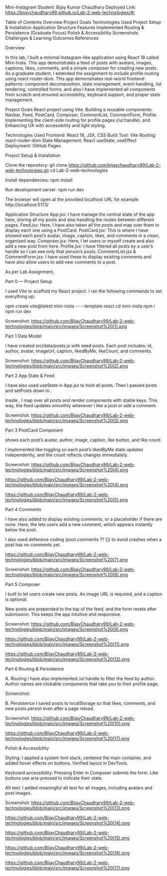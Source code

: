 Mini-Instagram
Student: Bijay Kumar Chaudhary
Deployed Link: https://bijaychaudhary99.github.io/Lab-2-web-technologies/#/

Table of Contents
Overview
Project Goals
Technologies Used
Project Setup & Installation
Application Structure
Features Implemented
Routing & Persistence (Graduate Focus)
Polish & Accessibility
Screenshots
Challenges & Learning Outcomes
References

Overview

In this lab, I built a minimal Instagram-like application using React 18 called Mini-Insta. This app demonstrates a feed of posts with avatars, images, captions, likes, comments, and a simple composer for creating new posts. As a graduate student, I extended the assignment to include profile routing using react-router-dom. This app demonstrates real-world frontend patterns: component decomposition, state management, event handling, list rendering, controlled forms, and also I have implemented all components from scratch and ensured accessibility, keyboard support, and proper state management.

Project Goals
React project using Vite.
Building a reusable components: Navbar, Feed, PostCard, Composer, CommentList, CommentForm, Profile.
Implementing the client-side routing for profile pages (/u/:handle).
and Enhancing UX with accessibility and light styling.

Technologies Used 
Frontend: React 18, JSX, CSS
Build Tool: Vite
Routing: react-router-dom
State Management: React useState, useEffect
Deployment: GitHub Pages

Project Setup & Installation

Clone the repository:
git clone https://github.com/bijaychaudhary99/Lab-2-web-technologies.git
cd Lab-2-web-technologies

Install dependencies:
npm install

Run development server:
npm run dev

The browser will open at the provided localhost URL for example http://localhost:5173/

Application Structure
App.jsx: I have manage the central state of the app here, storing all my posts and also handling the routes between different pages.
Feed.jsx: Here, I have also taken all the posts and map over them to display each one using a PostCard.
PostCard.jsx: This is where I have showed each post’s avatar, image, caption, likes, and comments in a clean, organized way.
Composer.jsx: Here, I let users or myself create and also add a new post from here.
Profile.jsx: I have filtered all posts by a user’s handle so I can see only that person’s posts.
CommentList.jsx & CommentForm.jsx: I have used these to display existing comments and have also allow users to add new comments to a post.

As per Lab Assignment,

Part 0 — Project Setup

I used Vite to scaffold my React project. I ran the following commands to set everything up:

npm create vite@latest mini-insta -- --template react
cd mini-insta
npm i
npm run dev

Screenshot: https://github.com/BijayChaudhary99/Lab-2-web-technologies/blob/main/src/images/Screenshot%20(1).png

Part 1 Data Model

I have created src/data/posts.js with seed posts. Each post includes: id, author, avatar, imageUrl, caption, likedByMe, likeCount, and comments.

Screenshot: https://github.com/BijayChaudhary99/Lab-2-web-technologies/blob/main/src/images/Screenshot%20(2).png


Part 2 App State & Feed

I have also used useState in App.jsx to hold all posts. Then I passed posts and setPosts down to <Feed />.

Inside <Feed />, I map over all posts and render <PostCard /> components with stable keys. This way, the feed updates smoothly whenever I like a post or add a comment.

Screenshot: https://github.com/BijayChaudhary99/Lab-2-web-technologies/blob/main/src/images/Screenshot%20(3).png

Part 3 PostCard Component

<PostCard /> shows each post’s avatar, author, image, caption, like button, and like count.

I implemented like toggling so each post’s likedByMe state updates independently, and the count reflects changes immediately.

Screenshot: https://github.com/BijayChaudhary99/Lab-2-web-technologies/blob/main/src/images/Screenshot%20(4).png

https://github.com/BijayChaudhary99/Lab-2-web-technologies/blob/main/src/images/Screenshot%20(4).png

https://github.com/BijayChaudhary99/Lab-2-web-technologies/blob/main/src/images/Screenshot%20(5).png


Part 4 Comments

I have also added <CommentList /> to display existing comments, or a placeholder if there are none. Here, the <CommentForm /> lets users add a new comment, which appears instantly below the post.

I also used defensive coding (post.comments ?? []) to avoid crashes when a post has no comments yet.

https://github.com/BijayChaudhary99/Lab-2-web-technologies/blob/main/src/images/Screenshot%20(7).png

Screenshot: https://github.com/BijayChaudhary99/Lab-2-web-technologies/blob/main/src/images/Screenshot%20(8).png



Part 5 Composer

I built <Composer /> to let users create new posts. An image URL is required, and a caption is optional.

New posts are prepended to the top of the feed, and the form resets after submission. This keeps the app intuitive and responsive.

Screenshot: https://github.com/BijayChaudhary99/Lab-2-web-technologies/blob/main/src/images/Screenshot%20(9).png

https://github.com/BijayChaudhary99/Lab-2-web-technologies/blob/main/src/images/Screenshot%20(11).png

https://github.com/BijayChaudhary99/Lab-2-web-technologies/blob/main/src/images/Screenshot%20(12).png


Part 6 Routing & Persistence

A. Routing
I have also implemented /u/:handle to filter the feed by author. Author names are clickable <Link> components that take you to their profile page.

Screenshot:

B. Persistence
I saved posts to localStorage so that likes, comments, and new posts persist even after a page reload.

Screenshot:
https://github.com/BijayChaudhary99/Lab-2-web-technologies/blob/main/src/images/Screenshot%20(10).png

https://github.com/BijayChaudhary99/Lab-2-web-technologies/blob/main/src/images/Screenshot%20(17).png


Polish & Accessibility

Styling:
I applied a system font stack, centered the main container, and added hover effects on buttons. Verified layout in DevTools.

Keyboard accessibility:
Pressing Enter in Composer submits the form. Like buttons use aria-pressed to indicate their state.

Alt text:
I added meaningful alt text for all images, including avatars and post images.

Screenshot: https://github.com/BijayChaudhary99/Lab-2-web-technologies/blob/main/src/images/Screenshot%20(13).png 

https://github.com/BijayChaudhary99/Lab-2-web-technologies/blob/main/src/images/Screenshot%20(14).png

https://github.com/BijayChaudhary99/Lab-2-web-technologies/blob/main/src/images/Screenshot%20(15).png

https://github.com/BijayChaudhary99/Lab-2-web-technologies/blob/main/src/images/Screenshot%20(16).png

https://github.com/BijayChaudhary99/Lab-2-web-technologies/blob/main/src/images/Screenshot%20(17).png




